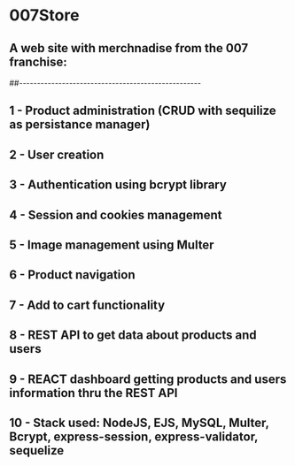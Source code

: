 # 007Store
## A web site with merchnadise from the 007 franchise:
##---------------------------------------------------
## 1 - Product administration (CRUD with sequilize as persistance manager) 
## 2 - User creation
## 3 - Authentication using bcrypt library
## 4 - Session and cookies management
## 5 - Image management using Multer
## 6 - Product navigation
## 7 - Add to cart functionality
## 8 - REST API to get data about products and users
## 9 - REACT dashboard getting products and users information thru the REST API
## 10 - Stack used: NodeJS, EJS, MySQL, Multer, Bcrypt, express-session, express-validator, sequelize

